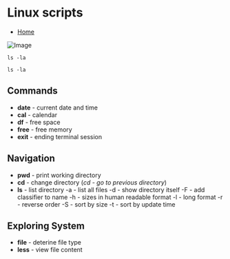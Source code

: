 # Linux scripts

- [Home](/)

![Image](https://avatars3.githubusercontent.com/u/7784124?s=400&v=4)


```shell
ls -la
```

`ls -la`

## Commands

- **date** - current date and time
- **cal** - calendar
- **df** - free space
- **free** - free memory
- **exit** - ending terminal session

## Navigation
- **pwd** - print working directory
- **cd** - change directory (_cd - go to previous directory_)
- **ls** - list directory
  -a  - list all files
  -d  - show directory itself
  -F  - add classifier to name
  -h  - sizes in human readable format
  -l  - long format
  -r  - reverse order
  -S  - sort by size
  -t  - sort by update time

## Exploring System
- **file** - deterine file type
- **less** - view file content


